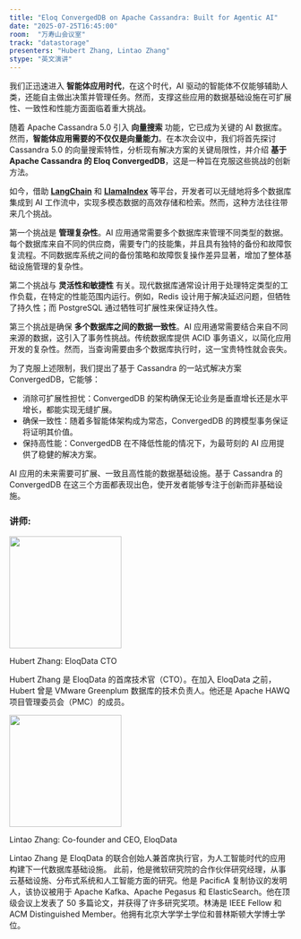```yaml
---
title: "Eloq ConvergedDB on Apache Cassandra: Built for Agentic AI"
date: "2025-07-25T16:45:00"
room:  "万寿山会议室"
track: "datastorage"
presenters: "Hubert Zhang, Lintao Zhang"
stype: "英文演讲"
---
```


我们正迅速进入 **智能体应用时代**，在这个时代，AI 驱动的智能体不仅能够辅助人类，还能自主做出决策并管理任务。然而，支撑这些应用的数据基础设施在可扩展性、一致性和性能方面面临着重大挑战。

随着 Apache Cassandra 5.0 引入 **向量搜索** 功能，它已成为关键的 AI 数据库。然而，**智能体应用需要的不仅仅是向量能力**。在本次会议中，我们将首先探讨 Cassandra 5.0 的向量搜索特性，分析现有解决方案的关键局限性，并介绍 **基于 Apache Cassandra 的 Eloq ConvergedDB**，这是一种旨在克服这些挑战的创新方法。

如今，借助 [**LangChain**](https://www.langchain.com/) 和 [**LlamaIndex**](https://www.llamaindex.ai/) 等平台，开发者可以无缝地将多个数据库集成到 AI 工作流中，实现多模态数据的高效存储和检索。然而，这种方法往往带来几个挑战。

第一个挑战是 **管理复杂性**。AI 应用通常需要多个数据库来管理不同类型的数据。每个数据库来自不同的供应商，需要专门的技能集，并且具有独特的备份和故障恢复流程。不同数据库系统之间的备份策略和故障恢复操作差异显著，增加了整体基础设施管理的复杂性。

第二个挑战与 **灵活性和敏捷性** 有关。现代数据库通常设计用于处理特定类型的工作负载，在特定的性能范围内运行。例如，Redis 设计用于解决延迟问题，但牺牲了持久性；而 PostgreSQL 通过牺牲可扩展性来保证持久性。

第三个挑战是确保 **多个数据库之间的数据一致性**。AI 应用通常需要结合来自不同来源的数据，这引入了事务性挑战。传统数据库提供 ACID 事务语义，以简化应用开发的复杂性。然而，当查询需要由多个数据库执行时，这一宝贵特性就会丧失。

为了克服上述限制，我们提出了基于 Cassandra 的一站式解决方案 ConvergedDB，它能够：

- 消除可扩展性担忧：ConvergedDB 的架构确保无论业务是垂直增长还是水平增长，都能实现无缝扩展。
- 确保一致性：随着多智能体架构成为常态，ConvergedDB 的跨模型事务保证将证明其价值。
- 保持高性能：ConvergedDB 在不降低性能的情况下，为最苛刻的 AI 应用提供了稳健的解决方案。

AI 应用的未来需要可扩展、一致且高性能的数据基础设施。基于 Cassandra 的 ConvergedDB 在这三个方面都表现出色，使开发者能够专注于创新而非基础设施。

### 讲师:

<img src="https://sessionize.com/image/a965-400o400o1-E9kixxxRCcLxkKoQ9y7dRC.png" width="200" /><br/>

Hubert Zhang: EloqData CTO

Hubert Zhang 是 EloqData 的首席技术官（CTO）。在加入 EloqData 之前，Hubert 曾是 VMware Greenplum 数据库的技术负责人。他还是 Apache HAWQ 项目管理委员会（PMC）的成员。

<img src="https://sessionize.com/image/2f8b-400o400o1-MyxGEXHK65dpEA5LW96TB8.jpg" width="200" /><br/>

Lintao Zhang: Co-founder and CEO, EloqData

Lintao Zhang 是 EloqData 的联合创始人兼首席执行官，为人工智能时代的应用构建下一代数据库基础设施。 此前，他是微软研究院的合作伙伴研究经理，从事云基础设施、分布式系统和人工智能方面的研究。他是 PacificA 复制协议的发明人，该协议被用于 Apache Kafka、Apache Pegasus 和 ElasticSearch。他在顶级会议上发表了 50 多篇论文，并获得了许多研究奖项。林涛是 IEEE Fellow 和 ACM Distinguished Member。他拥有北京大学学士学位和普林斯顿大学博士学位。